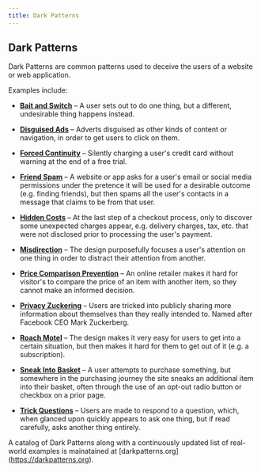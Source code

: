 ```yaml
---
title: Dark Patterns
---
```

## Dark Patterns

Dark Patterns are common patterns used to deceive the users of a website or web application.

Examples include:

* <a href='https://darkpatterns.org/types-of-dark-pattern/bait-and-switch' target='_blank' rel='nofollow'>**Bait and Switch**</a> – A user sets out to do one thing, but a different, undesirable thing happens instead.

* [**Disguised Ads**](https://darkpatterns.org/types-of-dark-pattern/disguised-ads) – Adverts disguised as other kinds of content or navigation, in order to get users to click on them.

* [**Forced Continuity**](https://darkpatterns.org/types-of-dark-pattern/forced-continuity) – Silently charging a user's credit card without warning at the end of a free trial.

* [**Friend Spam**](https://darkpatterns.org/types-of-dark-pattern/friend-spam) – A website or app asks for a user's email or social media permissions under the pretence it will be used for a desirable outcome (e.g. finding friends), but then spams all the user's contacts in a message that claims to be from that user.

* [**Hidden Costs**](https://darkpatterns.org/types-of-dark-pattern/hidden-costs) – At the last step of a checkout process, only to discover some unexpected charges appear, e.g. delivery charges, tax, etc. that were not disclosed prior to processing the user's payment.

* [**Misdirection**](https://darkpatterns.org/types-of-dark-pattern/misdirection) – The design purposefully focuses a user's attention on one thing in order to distract their attention from another.

* [**Price Comparison Prevention**](https://darkpatterns.org/types-of-dark-pattern/price-comparison-prevention) – An online retailer makes it hard for visitor's to compare the price of an item with another item, so they cannot make an informed decision.

* [**Privacy Zuckering**](https://darkpatterns.org/types-of-dark-pattern/privacy-zuckering) – Users are tricked into publicly sharing more information about themselves than they really intended to. Named after Facebook CEO Mark Zuckerberg.

* [**Roach Motel**](https://darkpatterns.org/types-of-dark-pattern/roach-motel) – The design makes it very easy for users to get into a certain situation, but then makes it hard for them to get out of it (e.g. a subscription).

* [**Sneak Into Basket**](https://darkpatterns.org/types-of-dark-pattern/sneak-into-basket) – A user attempts to purchase something, but somewhere in the purchasing journey the site sneaks an additional item into their basket, often through the use of an opt-out radio button or checkbox on a prior page.

* [**Trick Questions**](https://darkpatterns.org/types-of-dark-pattern/trick-questions) – Users are made to respond to a question, which, when glanced upon quickly appears to ask one thing, but if read carefully, asks another thing entirely.

A catalog of Dark Patterns along with a continuously updated list of real-world examples is mainatained at [darkpatterns.org] (https://darkpatterns.org).

